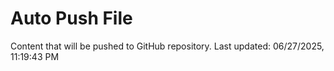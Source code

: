 # Auto Push File

Content that will be pushed to GitHub repository.
Last updated: 06/27/2025, 11:19:43 PM